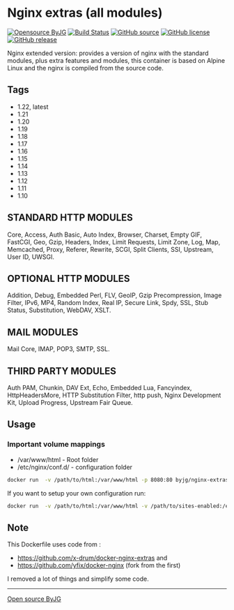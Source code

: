 # Nginx extras (all modules)

[![Opensource ByJG](https://img.shields.io/badge/opensource-byjg-success.svg)](http://opensource.byjg.com)
[![Build Status](https://github.com/byjg/docker-nginx-extras/actions/workflows/build.yml/badge.svg?branch=master)](https://github.com/byjg/docker-nginx-extras/actions/workflows/build.yml)
[![GitHub source](https://img.shields.io/badge/Github-source-informational?logo=github)](https://github.com/byjg/docker-nginx-extras/)
[![GitHub license](https://img.shields.io/github/license/byjg/docker-nginx-extras.svg)](https://opensource.byjg.com/opensource/licensing.html)
[![GitHub release](https://img.shields.io/github/release/byjg/docker-nginx-extras.svg)](https://github.com/byjg/docker-nginx-extras/releases/)

Nginx extended version: provides a version of nginx with the standard modules, plus extra features and modules,
this container is based on Alpine Linux and the nginx is compiled from the source code.

## Tags

* 1.22, latest
* 1.21
* 1.20
* 1.19
* 1.18
* 1.17
* 1.16
* 1.15
* 1.14
* 1.13
* 1.12
* 1.11
* 1.10

## STANDARD HTTP MODULES

Core, Access, Auth Basic, Auto Index, Browser,
Charset, Empty GIF, FastCGI, Geo, Gzip, Headers, Index, Limit Requests,
Limit Zone, Log, Map, Memcached, Proxy, Referer, Rewrite, SCGI,
Split Clients, SSI, Upstream, User ID, UWSGI.

## OPTIONAL HTTP MODULES

Addition, Debug, Embedded Perl, FLV, GeoIP,
Gzip Precompression, Image Filter, IPv6, MP4, Random Index, Real IP,
Secure Link, Spdy, SSL, Stub Status, Substitution, WebDAV, XSLT.

## MAIL MODULES

Mail Core, IMAP, POP3, SMTP, SSL.

## THIRD PARTY MODULES

Auth PAM, Chunkin, DAV Ext, Echo, Embedded Lua,
Fancyindex, HttpHeadersMore, HTTP Substitution Filter, http push,
Nginx Development Kit, Upload Progress, Upstream Fair Queue.

## Usage

### Important volume mappings

* /var/www/html - Root folder
* /etc/nginx/conf.d/ - configuration folder

```bash
docker run  -v /path/to/html:/var/www/html -p 8080:80 byjg/nginx-extras
```

If you want to setup your own configuration run:

```bash
docker run  -v /path/to/html:/var/www/html -v /path/to/sites-enabled:/etc/nginx/conf.d -p 8080:80 byjg/nginx-extras
```

## Note

This Dockerfile uses code from :

* <https://github.com/x-drum/docker-nginx-extras> and
* <https://github.com/yfix/docker-nginx> (fork from the first)

I removed a lot of things and simplify some code.

----
[Open source ByJG](http://opensource.byjg.com)
